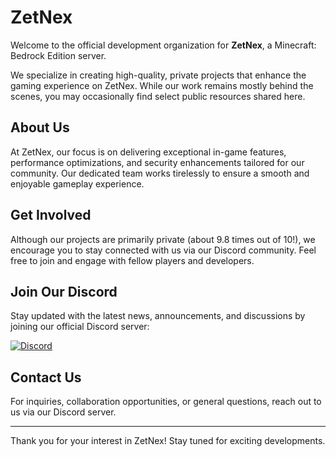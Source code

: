 # ZetNex

Welcome to the official development organization for **ZetNex**, a Minecraft: Bedrock Edition server. 

We specialize in creating high-quality, private projects that enhance the gaming experience on ZetNex. While our work remains mostly behind the scenes, you may occasionally find select public resources shared here.

## About Us
At ZetNex, our focus is on delivering exceptional in-game features, performance optimizations, and security enhancements tailored for our community. Our dedicated team works tirelessly to ensure a smooth and enjoyable gameplay experience.

## Get Involved
Although our projects are primarily private (about 9.8 times out of 10!), we encourage you to stay connected with us via our Discord community. Feel free to join and engage with fellow players and developers.

## Join Our Discord
Stay updated with the latest news, announcements, and discussions by joining our official Discord server:

<a href="https://discord.gg/SU3PkqdTFN"><img src="https://img.shields.io/discord/1278637949612982272?label=discord&color=7289DA&logo=discord" alt="Discord" /></a>

## Contact Us
For inquiries, collaboration opportunities, or general questions, reach out to us via our Discord server.

---

Thank you for your interest in ZetNex! Stay tuned for exciting developments.
